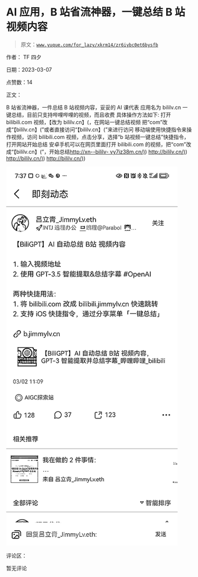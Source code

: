 # AI 应用，B 站省流神器，一键总结 B 站视频内容

> 原文：[`www.yuque.com/for_lazy/xkrm14/zr6iybc0et6bysfb`](https://www.yuque.com/for_lazy/xkrm14/zr6iybc0et6bysfb)



作者： TF 四夕 

日期：2023-03-07 

点赞数：14 

正文： 

B 站省流神器，一件总结 B 站视频内容，妥妥的 AI 课代表 应用名为 bililv.cn 一键总结，目前只支持哔哩哔哩的视频，而且收费 具体操作方法如下: 打开 bilibili.com 视频，【改为 bililv.cn】(，在网站一键总结视频 把“com”改成“【bililv.cn】(”或者直接访问“【bililv.cn】(”来进行访问 移动端使用快捷指令来操作视频，访问 bilibili.com 视频，点击分享，选择“b 站视频一键总结”快捷指令，打开网站开始总结 安卓手机可以在网页里面打开 bilibili.com 的视频，把“com”改成“【bililv.cn】(”，开始总结[http://xn--bililv- vy7iz38m.cn/)](http://xn--bililv-vy7iz38m.cn/)) [http://bililv.cn/)](http://bililv.cn/)) [http://bililv.cn/)](http://bililv.cn/)) [http://bililv.cn/)](http://bililv.cn/)) 

![](img/eb5a02b59140ab78be6640af9990644b.png)  

评论区： 

暂无评论 

